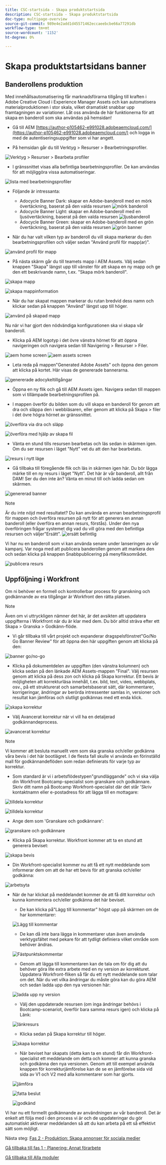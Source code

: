 ```yaml
---
title: CSC-startsida - Skapa produktstartsida
description: CSC-startsida - Skapa produktstartsida
doc-type: multipage-overview
source-git-commit: 989e4e2add1d45571462eccaeebcbe66a77291db
workflow-type: tm+mt
source-wordcount: '1152'
ht-degree: 0%

---
```


# Skapa produktstartsidans banner

## Banderollens produktion

Med innehållsautomatisering får marknadsförarna tillgång till kraften i Adobe Creative Cloud i Experience Manager Assets och kan automatisera materialproduktionen i stor skala, vilket dramatiskt snabbar upp framtagningen av variationer. Låt oss använda de här funktionerna för att skapa en banderoll som ska användas på hemsidan!

- Gå till AEM [https://author-p105462-e991028.adobeaemcloud.com/](https://author-p105462-e991028.adobeaemcloud.com/) och logga in med de autentiseringsuppgifter som vi har angett.

- På hemsidan går du till Verktyg \> Resurser \> Bearbetningsprofiler.

![Verktyg > Resurser > Bearbeta profiler](./images/prod-processing-profiles.png)

- I gränssnittet visas alla befintliga bearbetningsprofiler. De kan användas för att möjliggöra vissa automatiseringar.

![lista med bearbetningsprofiler](./images/prod-profile-list.png)


- Följande är intressanta:
   - Adocycle Banner Dark: skapar en Adobe-banderoll med en mörk övertäckning, baserat på den valda resursen
      ![mörk banderoll](./images/prod-banner-dark.jpg)
   - Adocycle Banner Light: skapar en Adobe-banderoll med en ljusövertäckning, baserat på den valda resursen
      ![ljusbanderoll](./images/prod-banner-light.jpg)
   - Adocycle Banner Green: skapar en Adobe-banderoll med en grön övertäckning, baserat på den valda resursen
      ![grön banner](./images/prod-banner-green.jpg)

- När du har valt vilken typ av banderoll du vill skapa markerar du den bearbetningsprofilen och väljer sedan &quot;Använd profil för mapp(ar)&quot;.

![använd profil för mapp](./images/prod-apply-profile.png)

- På nästa skärm går du till teamets mapp i AEM Assets. Välj sedan knappen &quot;Skapa&quot; längst upp till vänster för att skapa en ny mapp och ge den ett beskrivande namn, t.ex. &quot;Skapa mörk banderoll&quot;.

![skapa mapp](./images/prod-create-profile-folder.png)

![skapa mappinformation](./images/prod-profile-folder-details.png)

- När du har skapat mappen markerar du rutan bredvid dess namn och klickar sedan på knappen &quot;Använd&quot; längst upp till höger.

![använd på skapad mapp](./images/prod-select-profile-folder.png)

Nu när vi har gjort den nödvändiga konfigurationen ska vi skapa vår banderoll.

- Klicka på AEM logotyp i det övre vänstra hörnet för att öppna navigeringen och navigera sedan till Navigering \> Resurser \> Filer.

![aem home screen](./images/prod-select-assets.png)
![aem assets screen](./images/prod-select-assets-2.png)

- Leta reda på mappen&quot;Generated Adobe Assets&quot; och öppna den genom att klicka på kortet. Här visas de genererade bannerarna.

![genererade adocykeltillgångar](./images/prod-generated-banners.png)

- Öppna en ny flik och gå till AEM Assets igen. Navigera sedan till mappen som vi tillämpade bearbetningsprofilen på.

- I mappen överför du bilden som du vill skapa en banderoll för genom att dra och släppa den i webbläsaren, eller genom att klicka på Skapa \> filer i det övre högra hörnet av gränssnittet.

![överföra via dra och släpp](./images/prod-drag-drop-banner.png)

![överföra med hjälp av skapa fil](./images/prod-create-file.png)


- Vänta en stund tills resursen bearbetas och läs sedan in skärmen igen. Om du ser resursen i läget &quot;Nytt&quot; vet du att den har bearbetats.

![resurs i nytt läge](./images/prod-asset-processed.png)

- Gå tillbaka till föregående flik och läs in skärmen igen här. Du bör lägga märke till en ny resurs i läget &quot;Nytt&quot;. Det här är vår banderoll, allt från DAM! Ser du den inte än? Vänta en minut till och ladda sedan om skärmen.

![genererad banner](./images/prod-new-banner.png)

>[!NOTE]
>
> Är du inte nöjd med resultatet? Du kan använda en annan bearbetningsprofil för mappen och överföra resursen på nytt för att generera en annan banderoll (eller överföra en annan resurs, förstås). Under den nya överföringen frågar systemet dig vad du vill göra med den befintliga resursen och väljer&quot;Ersätt&quot;.
> ![ersätt befintlig](./images/prod-replace-asset.png)

Vi har nu en banderoll som vi kan använda senare under lanseringen av vår kampanj. Var noga med att publicera banderollen genom att markera den och sedan klicka på knappen Snabbpublicering på menyfliksområdet.

![publicera resurs](./images/prod-publish-banner.png)

## Uppföljning i Workfront

Om ni behöver en formell och kontrollerbar process för granskning och godkännande av era tillgångar är Workfront den rätta platsen.

>[!NOTE]
>
> Även om vi uttryckligen nämner det här, är det avsikten att uppdatera uppgifterna i Workfront när du är klar med dem. Du bör alltid sträva efter ett Skapa > Granska > Godkänn-flöde.

- Vi går tillbaka till vårt projekt och expanderar dragspelsfönstret&quot;Go/No Go Banner Review&quot; för att öppna den här uppgiften genom att klicka på den:

![banner go/no-go](./images/banner-gonogo.png)

- Klicka på dokumentdelen av uppgiften (den vänstra kolumnen) och klicka sedan på den länkade AEM Assets-mappen &quot;Final&quot;. Välj resursen genom att klicka på dess zon och klicka på Skapa korrektur. Ett bevis är möjligheten att korrekturläsa innehåll, t.ex. bild, text, video, webbplats, osv., på ett strukturerat och samarbetsbaserat sätt, där kommentarer, korrigeringar, ändringar av berörda intressenter samlas in, versioner och resultat kan jämföras och slutligt godkännas med ett enda klick.

![skapa korrektur](./images/wf-create-proof.png)

- Välj Avancerat korrektur när vi vill ha en detaljerad godkännandeprocess.

![avancerat korrektur](./images/wf-advanced-proof.png)

>[!NOTE]
>
> Vi kommer att besluta manuellt vem som ska granska och/eller godkänna våra bevis i det här bootlägret. I de flesta fall skulle vi använda en förinställd mall för godkännandeflöden som redan definierats för varje typ av korrektur.

- Som standard är vi i arbetsflödestypen&quot;grundläggande&quot; och vi ska välja din Workfront Bootcamp-specialist som granskare och godkännare. Skriv ditt namn på Bootcamp Workfront-specialist där det står &#39;Skriv kontaktnamn eller e-postadress för att lägga till en mottagare:

![tilldela korrektur](./images/wf-proof-assign.png)

![tilldela korrektur](./images/wf-assign-proof-2.png)

- Ange dem som &#39;Granskare och godkännare&#39;:

![granskare och godkännare](./images/wf-review-approve.png)

- Klicka på Skapa korrektur. Workfront kommer att ta en stund att generera beviset:

![skapa bevis](./images/wf-generating-proof.png)

- Din Workfront-specialist kommer nu att få ett nytt meddelande som informerar dem om att de har ett bevis för att granska och/eller godkänna:

![arbetsyta](./images/wf-proof-task.png)

- När de har klickat på meddelandet kommer de att få ditt korrektur och kunna kommentera och/eller godkänna det här beviset.

   - De kan klicka på&quot;Lägg till kommentar&quot; högst upp på skärmen om de har kommentarer:

   ![Lägg till kommentar](./images/wf-proof-add-comment.png)

   - De kan då inte bara lägga in kommentarer utan även använda verktygsfältet med pekare för att tydligt definiera vilket område som behöver ändras.

   ![Fästpunktskommentar](./images/wf-proof-comment.png)

   - Genom att lägga till kommentaren kan de tala om för dig att du behöver göra lite extra arbete med en ny version av korrekturet. Uppdatera Workfront-fliken så får du ett nytt meddelande som talar om det. När du vet vilka ändringar du måste göra kan du göra AEM och sedan ladda upp den nya versionen här:

   ![ladda upp ny version](./images/wf-upload-version.png)

   - Välj den uppdaterade resursen (om inga ändringar behövs i Bootcamp-scenariot, överför bara samma resurs igen) och klicka på Länk:

   ![länkresurs](./images/wf-link-new-asset.png)

   - Klicka sedan på Skapa korrektur till höger.

   ![skapa korrektur](./images/create-new-proof.png)

   - När beviset har skapats (detta kan ta en stund) får din Workfront-specialist ett meddelande om detta och kommer att kunna granska och godkänna den nya versionen.  Genom att till exempel använda knappen för korrekturjämförelse kan de se en jämförelse sida vid sida av V1 och V2 med alla kommentarer som har gjorts.

   ![jämföra](./images/wf-proof-compare.png)

   ![fatta beslut](./images/make-decision-proof.png)

   ![godkänd](./images/approved.png)

Vi har nu ett formellt godkännande av användningen av vår banderoll. Det är enkelt att följa med i den process vi är och de uppdateringar du gör automatiskt aktiverar meddelanden så att du kan arbeta på ett så effektivt sätt som möjligt.

Nästa steg: [Fas 2 - Produktion: Skapa annonser för sociala medier](./social.md)

[Gå tillbaka till fas 1 - Planering: Annat förarbete](../planning/prework.md)

[Gå tillbaka till Alla moduler](../../overview.md)
